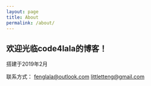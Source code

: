 ```yaml
---
layout: page
title: About
permalink: /about/
---
```


## 欢迎光临code4lala的博客！

搭建于2019年2月

联系方式：
<fenglala@outlook.com>
<littletteng@gmail.com>

